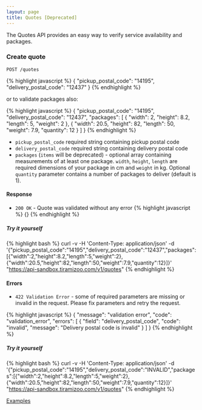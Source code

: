 ```yaml
---
layout: page
title: Quotes [Deprecated]
---
```


The Quotes API provides an easy way to verify service availability and packages.

### Create quote

```
POST /quotes
```

{% highlight javascript %}
{
  "pickup_postal_code": "14195",
  "delivery_postal_code": "12437"
}
{% endhighlight %}

or to validate packages also:

{% highlight javascript %}
{
  "pickup_postal_code": "14195",
  "delivery_postal_code": "12437",
  "packages": [
    {
      "width": 2,
      "height": 8.2,
      "length": 5,
      "weight": 2
    },
    {
      "width": 20.5,
      "height": 82,
      "length": 50,
      "weight": 7.9,
      "quantity": 12
    }
  ]
}
{% endhighlight %}

* `pickup_postal_code` required string containing pickup postal code
* `delivery_postal_code` required string containing delivery postal code
* `packages` (`items` will be deprecated) - optional array containing measurements of at least one package.
  `width`, `height`, `length` are required dimensions of your package
  in cm and `weight` in kg. Optional `quantity` parameter contains a
  number of packages to deliver (default is 1).

#### Response

* `200 OK` - Quote was validated without any error
{% highlight javascript %}
{}
{% endhighlight %}

##### Try it yourself #####
{% highlight bash %}
curl -v -H 'Content-Type: application/json' -d '{"pickup_postal_code":"14195","delivery_postal_code":"12437","packages":[{"width":2,"height":8.2,"length":5,"weight":2},{"width":20.5,"height":82,"length":50,"weight":7.9,"quantity":12}]}' "https://api-sandbox.tiramizoo.com/v1/quotes"
{% endhighlight %}

#### Errors

* `422 Validation Error` - some of required parameters are missing or invalid in the request. Please fix parameters and retry the request.

{% highlight javascript %}
{
  "message": "validation error",
  "code": "validation_error",
  "errors": [
    {
      "field": "delivery_postal_code",
      "code": "invalid",
      "message": "Delivery postal code is invalid"
    }
  ]
}
{% endhighlight %}

##### Try it yourself #####
{% highlight bash %}
curl -v -H 'Content-Type: application/json' -d '{"pickup_postal_code":"14195","delivery_postal_code":"INVALID","packages":[{"width":2,"height":8.2,"length":5,"weight":2},{"width":20.5,"height":82,"length":50,"weight":7.9,"quantity":12}]}' "https://api-sandbox.tiramizoo.com/v1/quotes"
{% endhighlight %}

[Examples](/sandbox.html#quotes)
